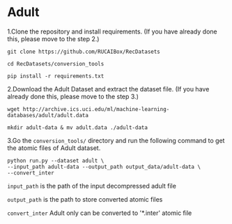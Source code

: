 # Adult

1.Clone the repository and install requirements. 
(If you have already done this, please move to the step 2.)

```
git clone https://github.com/RUCAIBox/RecDatasets

cd RecDatasets/conversion_tools

pip install -r requirements.txt
```

2.Download the Adult Dataset and extract the dataset file.
(If you have already done this, please move to the step 3.)

```
wget http://archive.ics.uci.edu/ml/machine-learning-databases/adult/adult.data

mkdir adult-data & mv adult.data ./adult-data
```

3.Go the ``conversion_tools/`` directory 
and run the following command to get the atomic files of Adult dataset.

```
python run.py --dataset adult \
--input_path adult-data --output_path output_data/adult-data \
--convert_inter
```

`input_path` is the path of the input decompressed adult file

`output_path` is the path to store converted atomic files
 
 `convert_inter` Adult only can be converted to '*.inter' atomic file
